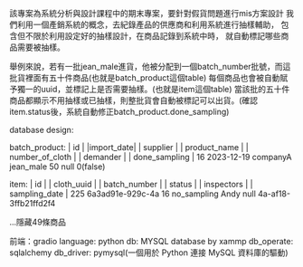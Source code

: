 該專案為系統分析與設計課程中的期末專案，要針對假貨問題進行mis方案設計
我們利用一個產銷系統的概念，去紀錄產品的供應商和利用系統進行抽樣輔助，
包含但不限於利用設定好的抽樣設計，在商品記錄到系統中時，
就自動標記哪些商品需要被抽樣。

舉例來說，若有一批jean_male進貨，他被分配到一個batch_number批號，而這批貨裡面有五十件商品(也就是batch_product這個table)
每個商品也會被自動賦予獨一的uuid，並標記上是否需要抽樣。(也就是item這個table)
當該批的五十件商品都顯示不用抽樣或已抽樣，則整批貨會自動被標記可以出貨。(確認item.status後，系統自動修正batch_product.done_sampling)

database design:

batch_product:
| id | |import_date| | supplier | | product_name | | number_of_cloth | | demander | | done_sampling |
  16    2023-12-19     companyA     jean_male              50             null           0(false)

item:
| id | | cloth_uuid |       | batch_number | | status | | inspectors | | sampling_date |
  225   6a3ad91e-929c-4a           16       no_sampling      Andy             null
       4a-af18-3ffb21ffd2f4

...隱藏49條商品

前端：gradio
language: python
db: MYSQL database by xammp
db_operate: sqlalchemy
db_driver: pymysql(一個用於 Python 連接 MySQL 資料庫的驅動)




